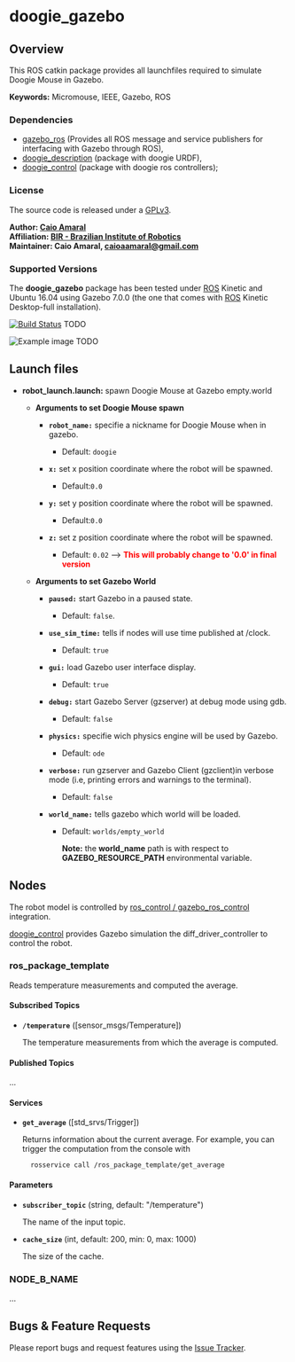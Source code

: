 # doogie_gazebo

## Overview

This ROS catkin package provides all launchfiles required to simulate Doogie Mouse in Gazebo.

**Keywords:** Micromouse, IEEE, Gazebo, ROS

### Dependencies 
- [gazebo_ros] (Provides all ROS message and service publishers for interfacing with Gazebo through ROS),
- [doogie_description] (package with doogie URDF),
- [doogie_control] (package with doogie ros controllers);

### License

The source code is released under a [GPLv3](/LICENSE).

**Author: [Caio Amaral]<br />
Affiliation: [BIR - Brazilian Institute of Robotics]<br />
Maintainer: Caio Amaral, caioaamaral@gmail.com**

### Supported Versions

The **doogie_gazebo** package has been tested under [ROS] Kinetic and Ubuntu 16.04 using Gazebo 7.0.0 (the one that comes with [ROS] Kinetic Desktop-full installation). 

[![Build Status](http://rsl-ci.ethz.ch/buildStatus/icon?job=ros_best_practices)](http://rsl-ci.ethz.ch/job/ros_best_practices/) TODO


![Example image](doc/example.jpg) TODO


## Launch files

* **robot_launch.launch:** spawn Doogie Mouse at Gazebo empty.world

  - **Arguments to set Doogie Mouse spawn**

    - **`robot_name:`** specifie a nickname for Doogie Mouse when in gazebo.
      
      - Default: `doogie`
    - **`x:`** set x position coordinate where the robot will be spawned.
      - Default:`0.0`
    - **`y:`** set y position coordinate where the robot will be spawned.
      - Default:`0.0`
    - **`z:`** set z position coordinate where the robot will be spawned.
      - Default: `0.02` --> <span style="color:red">**This will probably change to '0.0' in final version**</span>

  - **Arguments to set Gazebo World**

    - **`paused:`** start Gazebo in a paused state. 

      - Default: `false`.
  
    - **`use_sim_time:`** tells if nodes will use time published at /clock.

      - Default: `true` 

    - **`gui:`** load Gazebo user interface display.
    
      - Default: `true`

    - **`debug:`** start Gazebo Server (gzserver) at debug mode using gdb.

      - Default: `false`

    - **`physics:`** specifie wich physics engine will be used by Gazebo.

      - Default: `ode`

    - **`verbose:`** run gzserver and Gazebo Client (gzclient)in verbose mode (i.e, printing errors and warnings to the terminal).
  
      - Default: `false`

    - **`world_name:`** tells gazebo which world will be loaded.
    
      - Default: `worlds/empty_world` 
    
        **Note:** the **world_name** path is with respect to **GAZEBO_RESOURCE_PATH** environmental variable.

## Nodes

The robot model is controlled by [ros_control / gazebo_ros_control] integration. 

[doogie_control] provides Gazebo simulation the diff_driver_controller to control the robot. 

### ros_package_template

Reads temperature measurements and computed the average.


#### Subscribed Topics

* **`/temperature`** ([sensor_msgs/Temperature])

	The temperature measurements from which the average is computed.


#### Published Topics

...


#### Services

* **`get_average`** ([std_srvs/Trigger])

	Returns information about the current average. For example, you can trigger the computation from the console with

		rosservice call /ros_package_template/get_average


#### Parameters

* **`subscriber_topic`** (string, default: "/temperature")

	The name of the input topic.

* **`cache_size`** (int, default: 200, min: 0, max: 1000)

	The size of the cache.


### NODE_B_NAME

...


## Bugs & Feature Requests

Please report bugs and request features using the [Issue Tracker](TODO).

[doogie_description]:  https://github.com/Brazilian-Institute-of-Robotics/doogie_description

[doogie_control]:  https://github.com/Brazilian-Institute-of-Robotics/doogie_control

[doogie_simulators]: https://github.com/Brazilian-Institute-of-Robotics/doogie_simulators

[gazebo_ros]: http://wiki.ros.org/gazebo_ros

[ros_control / gazebo_ros_control]: http://gazebosim.org/tutorials?tut=ros_control

[ROS]: http://www.ros.org

[URDF]: http://wiki.ros.org/urdf 

[Xacro]: http://wiki.ros.org/xacro 

[Rviz]: http://wiki.ros.org/rviz

[BIR - Brazilian Institute of Robotics]: https://github.com/Brazilian-Institute-of-Robotics

[Caio Amaral]: https://github.com/caioaamaral